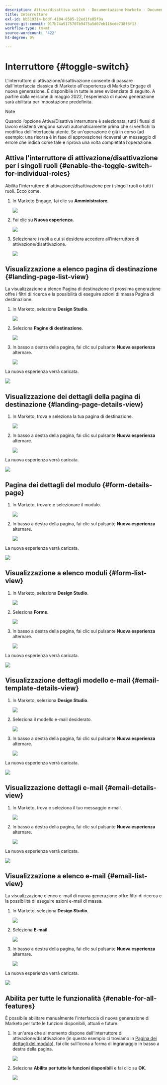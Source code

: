 ```yaml
---
description: Attiva/disattiva switch - Documentazione Marketo - Documentazione del prodotto
title: Interruttore
exl-id: bb519314-bddf-4184-8585-22ed1fe85f9a
source-git-commit: 917b74a9175707b9475a5d07eb116cde738f6f13
workflow-type: tm+mt
source-wordcount: '422'
ht-degree: 0%

---
```


# Interruttore {#toggle-switch}

L&#39;interruttore di attivazione/disattivazione consente di passare dall&#39;interfaccia classica di Marketo all&#39;esperienza di Marketo Engage di nuova generazione. È disponibile in tutte le aree evidenziate di seguito. A partire dalla versione di maggio 2022, l’esperienza di nuova generazione sarà abilitata per impostazione predefinita.

>[!NOTE]
>
>Quando l’opzione Attiva/Disattiva interruttore è selezionata, tutti i flussi di lavoro esistenti vengono salvati automaticamente prima che si verifichi la modifica dell’interfaccia utente. Se un&#39;operazione è già in corso (ad esempio: una risorsa è in fase di approvazione) riceverai un messaggio di errore che indica come tale e riprova una volta completata l’operazione.

## Attiva l&#39;interruttore di attivazione/disattivazione per i singoli ruoli {#enable-the-toggle-switch-for-individual-roles}

Abilita l’interruttore di attivazione/disattivazione per i singoli ruoli o tutti i ruoli. Ecco come.

1. In Marketo Engage, fai clic su **Amministratore**.

   ![](assets/toggle-switch-1.png)

1. Fai clic su **Nuova esperienza**.

   ![](assets/toggle-switch-2.png)

1. Selezionare i ruoli a cui si desidera accedere all&#39;interruttore di attivazione/disattivazione.

   ![](assets/toggle-switch-3.png)

## Visualizzazione a elenco pagina di destinazione {#landing-page-list-view}

La visualizzazione a elenco Pagina di destinazione di prossima generazione offre i filtri di ricerca e la possibilità di eseguire azioni di massa Pagina di destinazione.

1. In Marketo, seleziona **Design Studio**.

   ![](assets/toggle-switch-4.png)

1. Seleziona **Pagine di destinazione**.

   ![](assets/toggle-switch-5.png)

1. In basso a destra della pagina, fai clic sul pulsante **Nuova esperienza** alternare.

   ![](assets/toggle-switch-6.png)

La nuova esperienza verrà caricata.

![](assets/toggle-switch-7.png)

## Visualizzazione dei dettagli della pagina di destinazione {#landing-page-details-view}

1. In Marketo, trova e seleziona la tua pagina di destinazione.

   ![](assets/toggle-switch-8.png)

1. In basso a destra della pagina, fai clic sul pulsante **Nuova esperienza** alternare.

   ![](assets/toggle-switch-9.png)

La nuova esperienza verrà caricata.

![](assets/toggle-switch-10.png)

## Pagina dei dettagli del modulo {#form-details-page}

1. In Marketo, trovare e selezionare il modulo.

   ![](assets/toggle-switch-11.png)

1. In basso a destra della pagina, fai clic sul pulsante **Nuova esperienza** alternare.

   ![](assets/toggle-switch-12.png)

La nuova esperienza verrà caricata.

![](assets/toggle-switch-13.png)

## Visualizzazione a elenco moduli {#form-list-view}

1. In Marketo, seleziona **Design Studio**.

   ![](assets/toggle-switch-14.png)

1. Seleziona **Forms**.

   ![](assets/toggle-switch-15.png)

1. In basso a destra della pagina, fai clic sul pulsante **Nuova esperienza** alternare.

   ![](assets/toggle-switch-16.png)

La nuova esperienza verrà caricata.

![](assets/toggle-switch-17.png)

## Visualizzazione dettagli modello e-mail {#email-template-details-view}

1. In Marketo, seleziona **Design Studio**.

   ![](assets/toggle-switch-18.png)

1. Seleziona il modello e-mail desiderato.

   ![](assets/toggle-switch-19.png)

1. In basso a destra della pagina, fai clic sul pulsante **Nuova esperienza** alternare.

   ![](assets/toggle-switch-20.png)

La nuova esperienza verrà caricata.

![](assets/toggle-switch-21.png)

## Visualizzazione dettagli e-mail {#email-details-view}

1. In Marketo, trova e seleziona il tuo messaggio e-mail.

   ![](assets/toggle-switch-22.png)

1. In basso a destra della pagina, fai clic sul pulsante **Nuova esperienza** alternare.

   ![](assets/toggle-switch-23.png)

La nuova esperienza verrà caricata.

![](assets/toggle-switch-24.png)

## Visualizzazione a elenco e-mail {#email-list-view}

La visualizzazione elenco e-mail di nuova generazione offre filtri di ricerca e la possibilità di eseguire azioni e-mail di massa.

1. In Marketo, seleziona **Design Studio**.

   ![](assets/toggle-switch-25.png)

1. Seleziona **E-mail**.

   ![](assets/toggle-switch-26.png)

1. In basso a destra della pagina, fai clic sul pulsante **Nuova esperienza** alternare.

   ![](assets/toggle-switch-27.png)

La nuova esperienza verrà caricata.

![](assets/toggle-switch-28.png)

## Abilita per tutte le funzionalità {#enable-for-all-features}

È possibile abilitare manualmente l&#39;interfaccia di nuova generazione di Marketo per tutte le funzioni disponibili, attuali e future.

1. In un&#39;area che al momento dispone dell&#39;interruttore di attivazione/disattivazione (in questo esempio ci troviamo in [Pagina dei dettagli del modulo](#form-details-page)), fai clic sull’icona a forma di ingranaggio in basso a destra della pagina.

   ![](assets/toggle-switch-second-last.png)

1. Seleziona **Abilita per tutte le funzioni disponibili** e fai clic su **OK**.

   ![](assets/toggle-switch-last.png)
